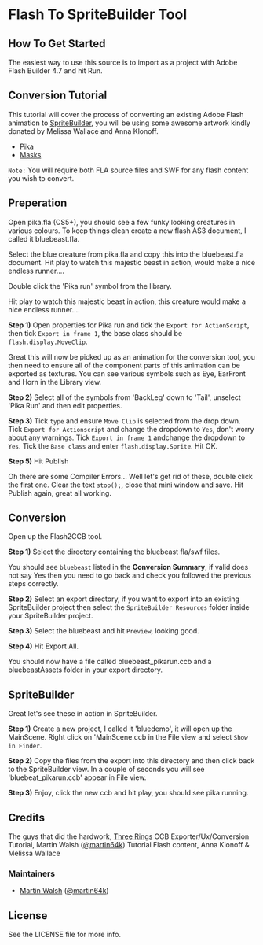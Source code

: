 Flash To SpriteBuilder Tool
===================

## How To Get Started

The easiest way to use this source is to import as a project with Adobe Flash Builder 4.7 and hit Run.

## Conversion Tutorial

This tutorial will cover the process of converting an existing Adobe Flash animation to [SpriteBuilder](http://www.spritebuilder.com/), you will be using some awesome artwork kindly donated by Melissa Wallace and Anna Klonoff. 

 - [Pika](https://github.com/jacklehamster/herosmasks/raw/master/Vincent/Flash/pika.fla)
 - [Masks](https://github.com/jacklehamster/herosmasks/raw/master/Vincent/Flash/masks.fla)

`Note:` You will require both FLA source files and SWF for any flash content you wish to convert.

## Preperation

Open pika.fla (CS5+), you should see a few funky looking creatures in various colours.  To keep things clean create a new flash AS3 document, I called it bluebeast.fla.

Select the blue creature from pika.fla and copy this into the bluebeast.fla document. Hit play to watch this majestic beast in action, would make a nice endless runner....

Double click the 'Pika run' symbol from the library.

Hit play to watch this majestic beast in action, this creature would make a nice endless runner....

**Step 1)** Open properties for Pika run and tick the `Export for ActionScript`, then tick `Export in frame 1`, the base class should be `flash.display.MoveClip`.

Great this will now be picked up as an animation for the conversion tool, you then need to ensure all of the component parts of this animation can be exported as textures.  You can see various symbols such as Eye, EarFront and Horn in the Library view.

**Step 2)** Select all of the symbols from 'BackLeg' down to 'Tail', unselect 'Pika Run' and then edit properties.

**Step 3)** Tick `type` and ensure `Move Clip` is selected from the drop down.  Tick `Export for Actionscript` and change the dropdown to `Yes`, don't worry about any warnings. Tick `Export in frame 1` andchange the dropdown to `Yes`.  Tick the `Base class` and enter `flash.display.Sprite`. Hit OK.

**Step 5)** Hit Publish

Oh there are some Compiler Errors... Well let's get rid of these, double click the first one. Clear the text `stop();`, close that mini window and save. Hit Publish again, great all working.

## Conversion

Open up the Flash2CCB tool.

**Step 1)** Select the directory containing the bluebeast fla/swf files.

You should see `bluebeast` listed in the **Conversion Summary**, if valid does not say Yes then you need to go back and check you followed the previous steps correctly.

**Step 2)** Select an export directory, if you want to export into an existing SpriteBuilder project then select the `SpriteBuilder Resources` folder inside your SpriteBuilder project.

**Step 3)** Select the bluebeast and hit `Preview`, looking good.

**Step 4)** Hit Export All.

You should now have a file called bluebeast_pikarun.ccb and a bluebeastAssets folder in your export directory.

## SpriteBuilder

Great let's see these in action in SpriteBuilder.

**Step 1)** Create a new project, I called it 'bluedemo', it will open up the MainScene.  Right click on 'MainScene.ccb in the File view and select `Show in Finder`.

**Step 2)** Copy the files from the export into this directory and then click back to the SpriteBuilder view. In a couple of seconds you will see 'bluebeat_pikarun.ccb' appear in File view.

**Step 3)** Enjoy, click the new ccb and hit play, you should see pika running.

## Credits

The guys that did the hardwork, [Three Rings](https://github.com/threerings)
CCB Exporter/Ux/Conversion Tutorial, Martin Walsh ([@martin64k](https://twitter.com/martin64k))
Tutorial Flash content, Anna Klonoff & Melissa Wallace

### Maintainers

- [Martin Walsh](http://github.com/cocojoe) ([@martin64k](https://twitter.com/martin64k))

## License

See the LICENSE file for more info.